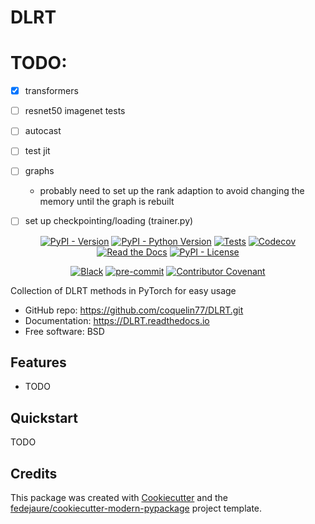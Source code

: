 
# DLRT


# TODO:
- [x] transformers
- [ ] resnet50 imagenet tests
- [ ] autocast
- [ ] test jit
- [ ] graphs
  - probably need to set up the rank adaption to avoid changing the memory until the graph is rebuilt
- [ ] set up checkpointing/loading (trainer.py)


<div align="center">

[![PyPI - Version](https://img.shields.io/pypi/v/DLRT.svg)](https://pypi.python.org/pypi/DLRT)
[![PyPI - Python Version](https://img.shields.io/pypi/pyversions/DLRT.svg)](https://pypi.python.org/pypi/DLRT)
[![Tests](https://github.com/coquelin77/DLRT/workflows/tests/badge.svg)](https://github.com/coquelin77/DLRT/actions?workflow=tests)
[![Codecov](https://codecov.io/gh/coquelin77/DLRT/branch/main/graph/badge.svg)](https://codecov.io/gh/coquelin77/DLRT)
[![Read the Docs](https://readthedocs.org/projects/DLRT/badge/)](https://DLRT.readthedocs.io/)
[![PyPI - License](https://img.shields.io/pypi/l/DLRT.svg)](https://pypi.python.org/pypi/DLRT)

[![Black](https://img.shields.io/badge/code%20style-black-000000.svg)](https://github.com/psf/black)
[![pre-commit](https://img.shields.io/badge/pre--commit-enabled-brightgreen?logo=pre-commit&logoColor=white)](https://github.com/pre-commit/pre-commit)
[![Contributor Covenant](https://img.shields.io/badge/Contributor%20Covenant-2.0-4baaaa.svg)](https://www.contributor-covenant.org/version/2/0/code_of_conduct/)

</div>


Collection of DLRT methods in PyTorch for easy usage


* GitHub repo: <https://github.com/coquelin77/DLRT.git>
* Documentation: <https://DLRT.readthedocs.io>
* Free software: BSD


## Features

* TODO

## Quickstart

TODO

## Credits

This package was created with [Cookiecutter][cookiecutter] and the [fedejaure/cookiecutter-modern-pypackage][cookiecutter-modern-pypackage] project template.

[cookiecutter]: https://github.com/cookiecutter/cookiecutter
[cookiecutter-modern-pypackage]: https://github.com/fedejaure/cookiecutter-modern-pypackage
